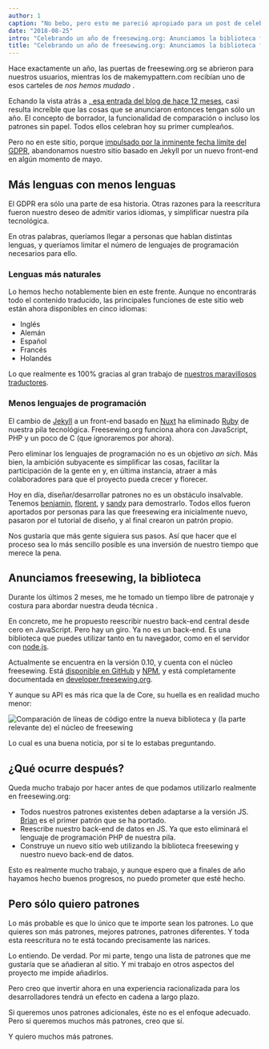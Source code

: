 ```yaml
---
author: 1
caption: "No bebo, pero esto me pareció apropiado para un post de celebración ¯\_(ツ)_/¯"
date: "2018-08-25"
intro: "Celebrando un año de freesewing.org: Anunciamos la biblioteca freesewing"
title: "Celebrando un año de freesewing.org: Anunciamos la biblioteca freesewing"
---
```



Hace exactamente un año, las puertas de freesewing.org se abrieron para nuestros usuarios, mientras los de makemypattern.com recibían uno de esos carteles de *nos hemos mudado* .

Echando la vista atrás a [, esa entrada del blog de hace 12 meses](/blog/open-for-business), casi resulta increíble que las cosas que se anunciaron entonces tengan sólo un año. El concepto de borrador, la funcionalidad de comparación o incluso los patrones sin papel. Todos ellos celebran hoy su primer cumpleaños.

Pero no en este sitio, porque [impulsado por la inminente fecha límite del GDPR](/blog/gdpr-plan), abandonamos nuestro sitio basado en Jekyll por un nuevo front-end en algún momento de mayo.

## Más lenguas con menos lenguas

El GDPR era sólo una parte de esa historia. Otras razones para la reescritura fueron nuestro deseo de admitir varios idiomas, y simplificar nuestra pila tecnológica.

En otras palabras, queríamos llegar a personas que hablan distintas lenguas, y queríamos limitar el número de lenguajes de programación necesarios para ello.

### Lenguas más naturales

Lo hemos hecho notablemente bien en este frente. Aunque no encontrarás todo el contenido traducido, las principales funciones de este sitio web están ahora disponibles en cinco idiomas:

 - Inglés
 - Alemán
 - Español
 - Francés
 - Holandés

Lo que realmente es 100% gracias al gran trabajo de [nuestros maravillosos traductores](/i18n/).

### Menos lenguajes de programación

El cambio de [Jekyll]() a un front-end basado en [Nuxt](https://nuxtjs.org/) ha eliminado [Ruby](https://www.ruby-lang.org/) de nuestra pila tecnológica. Freesewing.org funciona ahora con JavaScript, PHP y un poco de C (que ignoraremos por ahora).

Pero eliminar los lenguajes de programación no es un objetivo *an sich*. Más bien, la ambición subyacente es simplificar las cosas, facilitar la participación de la gente en y, en última instancia, atraer a más colaboradores para que el proyecto pueda crecer y florecer.

Hoy en día, diseñar/desarrollar patrones no es un obstáculo insalvable. Tenemos [benjamin](/patterns/benjamin), [florent](/patterns/florent), y [sandy](/patterns/sandy) para demostrarlo. Todos ellos fueron aportados por personas para las que freesewing era inicialmente nuevo, pasaron por el tutorial de diseño, y al final crearon un patrón propio.

Nos gustaría que más gente siguiera sus pasos. Así que hacer que el proceso sea lo más sencillo posible es una inversión de nuestro tiempo que merece la pena.

## Anunciamos freesewing, la biblioteca

Durante los últimos 2 meses, me he tomado un tiempo libre de patronaje y costura para abordar nuestra deuda técnica [](https://en.wikipedia.org/wiki/Technical_debt).

En concreto, me he propuesto reescribir nuestro back-end central desde cero en JavaScript. Pero hay un giro. Ya no es un back-end. Es una biblioteca que puedes utilizar tanto en tu navegador, como en el servidor con [node.js](https://nodejs.org/).

Actualmente se encuentra en la versión 0.10, y cuenta con el núcleo freesewing. Está [disponible en GitHub](https://github.com/freesewing/freesewing) y [NPM](https://www.npmjs.com/package/freesewing), y está completamente documentada en [developer.freesewing.org](https://developer.freesewing.org/).

Y aunque su API es más rica que la de Core, su huella es en realidad mucho menor:

![Comparación de líneas de código entre la nueva biblioteca y (la parte relevante de) el núcleo de freesewing](https://posts.freesewing.org/uploads/corevsfreesewing_c9327c9fa3.svg)

Lo cual es una buena noticia, por si te lo estabas preguntando.

## ¿Qué ocurre después?

Queda mucho trabajo por hacer antes de que podamos utilizarlo realmente en freesewing.org:


 - Todos nuestros patrones existentes deben adaptarse a la versión JS. [Brian](https://github.com/freesewing/brian) es el primer patrón que se ha portado.
 - Reescribe nuestro back-end de datos en JS. Ya que esto eliminará el lenguaje de programación PHP de nuestra pila.
 - Construye un nuevo sitio web utilizando la biblioteca freesewing y nuestro nuevo back-end de datos.

Esto es realmente mucho trabajo, y aunque espero que a finales de año hayamos hecho buenos progresos, no puedo prometer que esté hecho.

## Pero sólo quiero patrones

Lo más probable es que lo único que te importe sean los patrones. Lo que quieres son más patrones, mejores patrones, patrones diferentes. Y toda esta reescritura no te está tocando precisamente las narices.

Lo entiendo. De verdad. Por mi parte, tengo una lista de patrones que me gustaría que se añadieran al sitio. Y mi trabajo en otros aspectos del proyecto me impide añadirlos.

Pero creo que invertir ahora en una experiencia racionalizada para los desarrolladores tendrá un efecto en cadena a largo plazo.

Si queremos unos patrones adicionales, éste no es el enfoque adecuado. Pero si queremos muchos más patrones, creo que sí.

Y quiero muchos más patrones.

